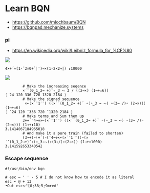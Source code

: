# Learn BQN

- https://github.com/mlochbaum/BQN
- https://bqnpad.mechanize.systems

### pi

- https://en.wikipedia.org/wiki/Leibniz_formula_for_%CF%80

![](https://wikimedia.org/api/rest_v1/media/math/render/svg/e9e3959cd2d0ec735e7a6a1917df784842b76706)

```apl
4×+´÷(1-˜2×0+`|¨)⊸×(1-2×2⊸|) ↕10000
```

![](https://wikimedia.org/api/rest_v1/media/math/render/svg/fdafa8bd24ce2b6fd518a3cf253ad1ef409388a6)

```apl
        # Make the increasing seqence
        ×´˘(0‿1‿2⊸ +)˘∘‿3 ⥊ 3 / ((2⊸×) (1⊸+↕6))
⟨ 24 120 336 720 1320 2184 ⟩
        # Make the signed sequence
         ×⟜(×`¯1˙¨) ((×´˘(0‿1‿2⊸ +)˘ ∘(∘‿3 ⊸ ⥊) ∘(3⊸ /)∘ (2⊸×))) (1⊸+↕6)
⟨ ¯24 120 ¯336 720 ¯1320 2184 ⟩
        # Make terms and Sum them up
        3++´¯4⊸÷×⟜(×`¯1˙¨) ((×´˘(0‿1‿2⊸ +)˘ ∘(∘‿3 ⊸ ⥊) ∘(3⊸ /)∘ (2⊸×))) (1⊸+↕10)
3.1414067184965018
        # And make it a pure train (failed to shorten)
        (3⊸+)∘(+´)∘(¯4⊸÷×⟜(×`¯1˙¨))∘(×´˘(0‿1‿2⊸+)˘∘(∘‿3⊸⥊)∘(3⊸/)∘(2⊸×)) (1⊸+↕1000)
3.141592653340542
```

### Escape sequence

```apl
#!/usr/bin/env bqn

# esc ← ' ' - 5 # I do not know how to encode it as literal
esc ← @ + 13
•Out esc∾"[0;38;5;9mred"
```
